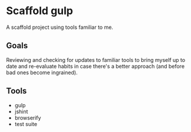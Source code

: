 # Scaffold gulp
A scaffold project using tools familiar to me.

## Goals
Reviewing and checking for updates to familiar tools to bring myself up to date and re-evaluate habits in case there's a better approach (and before bad ones become ingrained).

## Tools
* gulp
* jshint
* browserify
* test suite